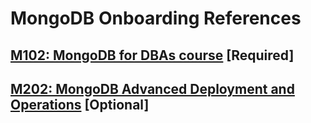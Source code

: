 # MongoDB Onboarding References
## [M102: MongoDB for DBAs course](https://github.com/matveylysov/MongoDB.Onboarding.Course/blob/master/M102%20MongoDB%20for%20DBAs.md) [Required]
## [M202: MongoDB Advanced Deployment and Operations](https://github.com/matveylysov/MongoDB.Onboarding.Course/blob/master/M202.%20MongoDB%20Advanced%20Deployment%20and%20Operations.md) [Optional]
